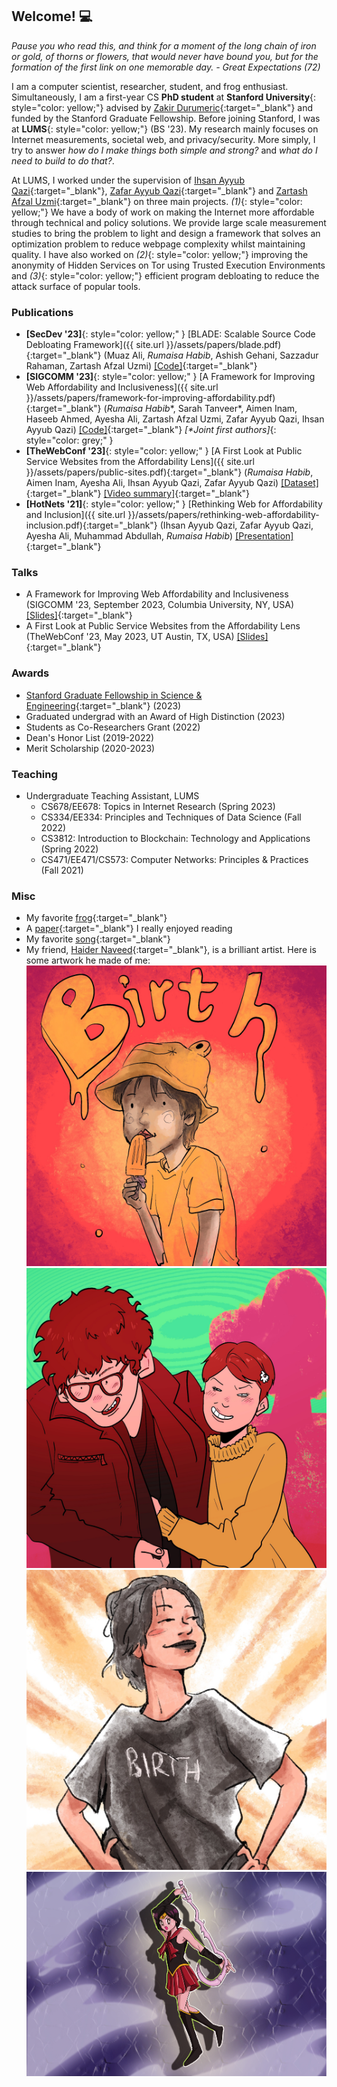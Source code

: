 ## Welcome! 💻

*Pause you who read this, and think for a moment of the long chain of iron or gold, of thorns or flowers, that would never have bound you, but for the formation of the first link on one memorable day. - Great Expectations (72)*

I am a computer scientist, researcher, student, and frog enthusiast. Simultaneously, I am a first-year CS **PhD student** at **Stanford University**{: style="color: yellow;"} advised by [Zakir Durumeric](https://zakird.com/){:target="_blank"} and funded by the Stanford Graduate Fellowship. Before joining Stanford, I was at **LUMS**{: style="color: yellow;"} (BS '23). My research mainly focuses on Internet measurements, societal web, and privacy/security. More simply, I try to answer *how do I make things both simple and strong?* and *what do I need to build to do that?*.

At LUMS, I worked under the supervision of [Ihsan Ayyub Qazi](https://www.ihsanqazi.com/){:target="_blank"}, [Zafar Ayyub Qazi](https://web.lums.edu.pk/~zafar/){:target="_blank"} and [Zartash Afzal Uzmi](https://lums.edu.pk/lums_employee/713){:target="_blank"} on three main projects. *(1)*{: style="color: yellow;"} We have a body of work on making the Internet more affordable through technical and policy solutions. We provide large scale measurement studies to bring the problem to light and design a framework that solves an optimization problem to reduce webpage complexity whilst maintaining quality. I have  also worked on *(2)*{: style="color: yellow;"} improving the anonymity of Hidden Services on Tor using Trusted Execution Environments and *(3)*{: style="color: yellow;"} efficient program debloating to reduce the attack surface of popular tools.

### Publications

- **[SecDev '23]**{: style="color: yellow;" } [BLADE: Scalable Source Code Debloating Framework]({{ site.url }}/assets/papers/blade.pdf){:target="_blank"} (Muaz Ali, _Rumaisa Habib_, Ashish Gehani, Sazzadur Rahaman, Zartash Afzal Uzmi) [[Code]](https://github.com/pawnsac/blade){:target="_blank"}
- **[SIGCOMM '23]**{: style="color: yellow;" } [A Framework for Improving Web Affordability and Inclusiveness]({{ site.url }}/assets/papers/framework-for-improving-affordability.pdf){:target="_blank"} (_Rumaisa Habib_\*, Sarah Tanveer\*, Aimen Inam, Haseeb Ahmed, Ayesha Ali, Zartash Afzal Uzmi, Zafar Ayyub Qazi, Ihsan Ayyub Qazi) [[Code]](https://github.com/nsgLUMS/sigcomm2023-aw4a){:target="_blank"} *[\*Joint first authors]*{: style="color: grey;" }
- **[TheWebConf '23]**{: style="color: yellow;" } [A First Look at Public Service Websites from the Affordability Lens]({{ site.url }}/assets/papers/public-sites.pdf){:target="_blank"} (_Rumaisa Habib_, Aimen Inam, Ayesha Ali, Ihsan Ayyub Qazi, Zafar Ayyub Qazi) [[Dataset]](https://github.com/nsgLUMS/public-service-sites){:target="_blank"} [[Video summary]](https://youtu.be/Ni3GvG51mHo){:target="_blank"}
- **[HotNets '21]**{: style="color: yellow;" } [Rethinking Web for Affordability and Inclusion]({{ site.url }}/assets/papers/rethinking-web-affordability-inclusion.pdf){:target="_blank"} (Ihsan Ayyub Qazi, Zafar Ayyub Qazi, Ayesha Ali, Muhammad Abdullah, _Rumaisa Habib_) [[Presentation]](https://www.youtube.com/watch?v=5Vw9jF2tgVE&ab_channel=Hotnets2021){:target="_blank"}

### Talks

- A Framework for Improving Web Affordability and Inclusiveness (SIGCOMM '23, September 2023, Columbia University, NY, USA) [[Slides]](https://docs.google.com/presentation/d/1bvluC01kf0dV1qp2LeISWC2dJYlnNC8N_vcUoGn7tg4/edit?usp=sharing){:target="_blank"}
- A First Look at Public Service Websites from the Affordability Lens (TheWebConf '23, May 2023, UT Austin, TX, USA) [[Slides]](https://docs.google.com/presentation/d/1hHj3lctd1-yH5C1G7un9Rzs384ZeIoquU1VBh1M5LsQ/edit?usp=sharing){:target="_blank"}

### Awards

- [Stanford Graduate Fellowship in Science & Engineering](https://vpge.stanford.edu/fellowships-funding/sgf){:target="_blank"} (2023)
- Graduated undergrad with an Award of High Distinction (2023)
- Students as Co-Researchers Grant (2022)
- Dean's Honor List (2019-2022)
- Merit Scholarship (2020-2023)

### Teaching

- Undergraduate Teaching Assistant, LUMS
	* CS678/EE678: Topics in Internet Research (Spring 2023) 
	* CS334/EE334: Principles and Techniques of Data Science (Fall 2022)
	* CS3812: Introduction to Blockchain: Technology and Applications (Spring 2022)
	* CS471/EE471/CS573: Computer Networks: Principles & Practices (Fall 2021) 

### Misc

- My favorite [frog](https://en.wikipedia.org/wiki/Tomato_frog){:target="_blank"}
- A [paper](https://raft.github.io/raft.pdf){:target="_blank"} I really enjoyed reading
- My favorite [song](https://www.youtube.com/watch?v=Gs069dndIYk&ab_channel=EarthWindandFireVEVO){:target="_blank"}
- My friend, [Haider Naveed](https://www.instagram.com/foolfloof/){:target="_blank"}, is a brilliant artist. Here is some artwork he made of me:
![Popsicle](/assets/art/popsicle.JPG) ![Zain](/assets/art/zain.JPG) ![Birth](/assets/art/birth.jpeg) ![Sailor Rumi](/assets/art/sailor.jpg)

